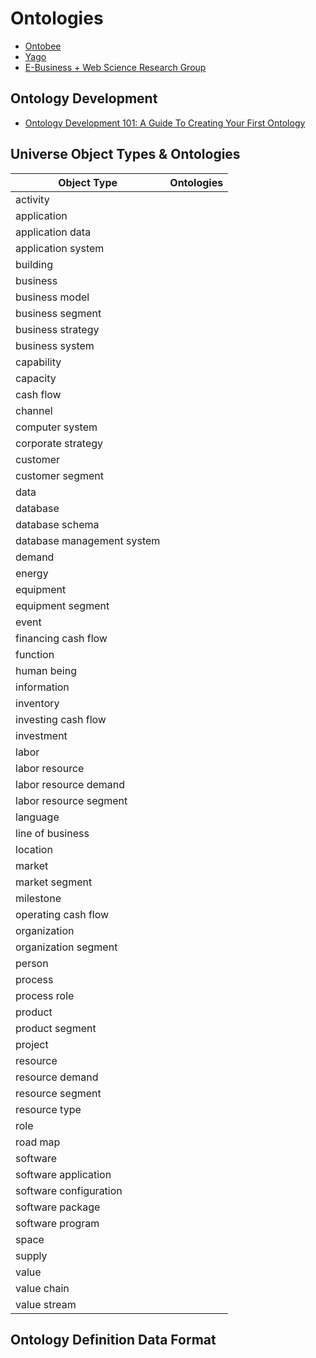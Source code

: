 # Ontologies

* [Ontobee](http://www.ontobee.org/)
* [Yago](https://yago-knowledge.org/)
* [E-Business + Web Science Research Group](http://www.productontology.org/)

## Ontology Development

* [Ontology Development 101: A Guide To Creating Your First Ontology](https://protege.stanford.edu/publications/ontology_development/ontology101-noy-mcguinness.html)


## Universe Object Types & Ontologies

| Object Type | Ontologies |
| ---------------- | -------------------------------------- |
| activity | |
| application | |
| application data | |
| application system | |
| building | |
| business | |
| business model | |
| business segment | |
| business strategy | |
| business system | |
| capability | |
| capacity | |
| cash flow | |
| channel | |
| computer system | |
| corporate strategy | |
| customer | |
| customer segment | |
| data | |
| database | |
| database schema | |
| database management system | |
| demand | |
| energy | |
| equipment | |
| equipment segment | |
| event | |
| financing cash flow | |
| function | |
| human being | |
| information | |
| inventory | |
| investing cash flow | |
| investment | |
| labor | |
| labor resource | |
| labor resource demand | |
| labor resource segment | |
| language | |
| line of business | |
| location | |
| market | |
| market segment | |
| milestone | |
| operating cash flow | |
| organization | |
| organization segment | |
| person | |
| process | |
| process role | |
| product | |
| product segment | |
| project | |
| resource | |
| resource demand | |
| resource segment | |
| resource type | |
| role | |
| road map | |
| software | |
| software application | |
| software configuration | |
| software package | |
| software program | |
| space | |
| supply | |
| value | |
| value chain | |
| value stream | |

## Ontology Definition Data Format

